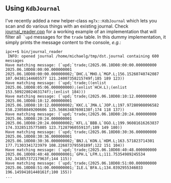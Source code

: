 ## Using `KdbJournal`

I've recently added a new helper-class `mg7x::KdbJournal` which lets you scan and do various things with an existing journal. Check [journal_reader.cpp](journal_reader.cpp) for a working example of an implementation that will filter all`` `upd`` messages for the `trade` table. In this dummy implementation, it simply prints the message content to the console, _e.g._:
```
ipc++$ bin/journal_reader
 INFO: opened journal /home/michaelg/tmp/dst.journal containing 600 messages
Have matching message: (`upd;`trade;(2025.06.10D08:00:00.000000000 2025.06.10D08:00:00.000000001 2025.06.10D08:00:00.000000002;`DHC.L`MHO.L`MGP.L;156.15260740742087 107.04381144605577 121.24007358215749f;185 189 123))
Have matching message: (`upd;`trade;((enlist 2025.06.10D08:05:06.000000000);(enlist`HCH.L);(enlist 153.50922802463174f);(enlist 184)))
Have matching message: (`upd;`trade;(2025.06.10D08:10:12.000000000 2025.06.10D08:10:12.000000001 2025.06.10D08:10:12.000000002;`KKC.L`JMA.L`JOP.L;197.97280908096582 158.23058849200606 125.56863487698138f;174 118 137))
Have matching message: (`upd;`trade;(2025.06.10D08:20:24.000000000 2025.06.10D08:20:24.000000001 2025.06.10D08:20:24.000000002;`KFL.L`BBB.L`OGO.L;199.96081616263837 174.33285135775805 123.7128796055913f;189 149 180))
Have matching message: (`upd;`trade;(2025.06.10D08:30:36.000000000 2025.06.10D08:30:36.000000001 2025.06.10D08:30:36.000000002;`BNJ.L`KON.L`HDM.L;163.571823714301 177.71303341723979 108.22687379550189f;122 151 104))
Have matching message: (`upd;`trade;(2025.06.10D08:40:48.000000000 2025.06.10D08:40:48.000000001;`GPH.L`LFM.L;111.75354989245534 192.34385737217963f;144 115))
Have matching message: (`upd;`trade;(2025.06.10D08:51:00.000000000 2025.06.10D08:51:00.000000001;`ILE.L`BFA.L;134.0392955346033 196.14594101440161f;100 155))
...
```

